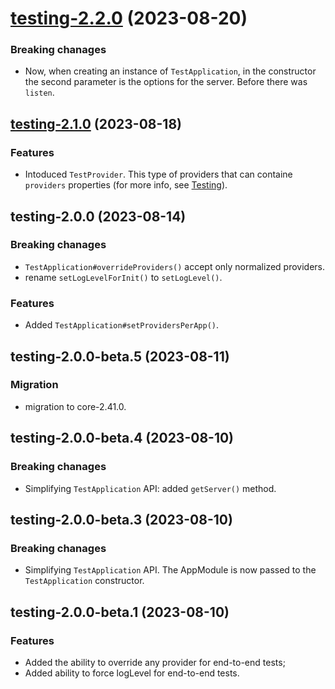 <a name="testing-2.2.0"></a>
# [testing-2.2.0](https://github.com/ditsmod/ditsmod/releases/tag/testing-2.2.0) (2023-08-20)

### Breaking chanages

- Now, when creating an instance of `TestApplication`, in the constructor the second parameter is the options for the server. Before there was `listen`.

<a name="testing-2.1.0"></a>
## [testing-2.1.0](https://github.com/ditsmod/ditsmod/releases/tag/testing-2.1.0) (2023-08-18)

### Features

- Intoduced `TestProvider`. This type of providers that can containe `providers` properties (for more info, see [Testing](https://ditsmod.github.io/en/developer-guides/testing)).

<a name="testing-2.0.0"></a>
## testing-2.0.0 (2023-08-14)

### Breaking chanages

- `TestApplication#overrideProviders()` accept only normalized providers.
- rename `setLogLevelForInit()` to `setLogLevel()`.

### Features

- Added `TestApplication#setProvidersPerApp()`.

<a name="testing-2.0.0-beta.5"></a>
## testing-2.0.0-beta.5 (2023-08-11)

### Migration

- migration to core-2.41.0.

<a name="testing-2.0.0-beta.4"></a>
## testing-2.0.0-beta.4 (2023-08-10)

### Breaking chanages

- Simplifying `TestApplication` API: added `getServer()` method.

<a name="testing-2.0.0-beta.3"></a>
## testing-2.0.0-beta.3 (2023-08-10)

### Breaking chanages

- Simplifying `TestApplication` API. The AppModule is now passed to the `TestApplication` constructor.

<a name="testing-2.0.0-beta.1"></a>
## testing-2.0.0-beta.1 (2023-08-10)

### Features

- Added the ability to override any provider for end-to-end tests;
- Added ability to force logLevel for end-to-end tests.
